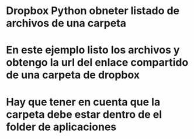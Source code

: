 # Dropbox Python obneter listado de archivos de una carpeta



# En este ejemplo listo los archivos y obtengo la url del enlace compartido de una carpeta de dropbox

# Hay que tener en cuenta que la carpeta debe estar dentro de el folder de aplicaciones


